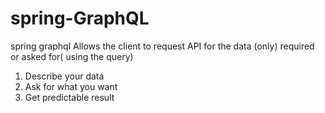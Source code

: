 # spring-GraphQL
spring graphql
Allows the client to request API for the data (only) required or asked for( using the query)
1. Describe your data
2. Ask for what you want
3. Get predictable result

